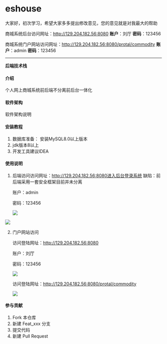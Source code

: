 









# eshouse

大家好，初次学习，希望大家多多提出修改意见，您的意见就是对我最大的帮助


商城系统后台访问网址：http://129.204.182.56:8080 **账户**：刘厅 **密码**：123456

商城系统门户网站访问网址：http://129.204.182.56:8080/protal/commodity **账户**：admin **密码**：123456

------

**后端技术栈**



#### 介绍
个人网上商城系统前后端不分离前后台一体化

#### 软件架构
软件架构说明


#### 安装教程

1. 数据库准备： 安装MySQL8.0以上版本
2. jdk版本8以上
3. 开发工具建议IDEA 

#### 使用说明

1. 后端访问访问网址：http://129.204.182.56:8080进入后台登录系统 缺陷：前后端采用一套安全框架目前并未分离

   账户：admin

   密码：123456



   ![](http://oss-images-zp.oss-cn-shenzhen.aliyuncs.com/imgupload/1557198436800.png?Expires=1872558435&OSSAccessKeyId=LTAIjMx4rndEJ9f2&Signature=r%2B2NWEPhvAXk70SMWlm5xiYu4jM%3D)



   

![](http://oss-images-zp.oss-cn-shenzhen.aliyuncs.com/imgupload/1557198528207.png?Expires=1872558522&OSSAccessKeyId=LTAIjMx4rndEJ9f2&Signature=a2QdeHsvdOLKyNlSudenIOOH5Lk%3D)

2. 门户网站访问

   访问登陆网址：http://129.204.182.56:8080 

   账户：刘厅

   密码：123456



   ![](http://oss-images-zp.oss-cn-shenzhen.aliyuncs.com/imgupload/1557198436800.png?Expires=1872558435&OSSAccessKeyId=LTAIjMx4rndEJ9f2&Signature=r%2B2NWEPhvAXk70SMWlm5xiYu4jM%3D)

   访问登陆网址：http://129.204.182.56:8080/protal/commodity 



   ![](http://oss-images-zp.oss-cn-shenzhen.aliyuncs.com/imgupload/1557198546259.png?Expires=1872558544&OSSAccessKeyId=LTAIjMx4rndEJ9f2&Signature=G%2FnsB9I7M2akjwrL5mBqg5a53LY%3D)

#### 参与贡献

1. Fork 本仓库
2. 新建 Feat_xxx 分支
3. 提交代码
4. 新建 Pull Request

